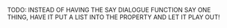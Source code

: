 TODO:
INSTEAD OF HAVING THE SAY DIALOGUE FUNCTION SAY ONE THING, HAVE IT PUT A LIST INTO THE PROPERTY AND LET IT PLAY OUT!